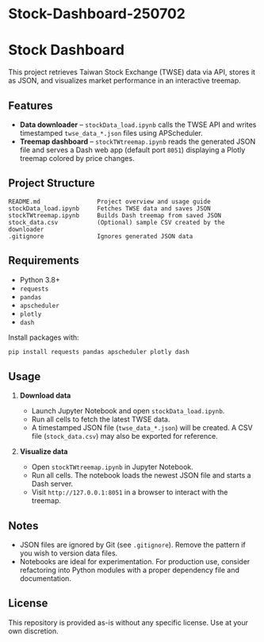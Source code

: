# Stock-Dashboard-250702
# Stock Dashboard

This project retrieves Taiwan Stock Exchange (TWSE) data via API, stores it as JSON, and visualizes market performance in an interactive treemap.

## Features
- **Data downloader** – `stockData_load.ipynb` calls the TWSE API and writes timestamped `twse_data_*.json` files using APScheduler.
- **Treemap dashboard** – `stockTWtreemap.ipynb` reads the generated JSON file and serves a Dash web app (default port `8051`) displaying a Plotly treemap colored by price changes.

## Project Structure
```
README.md                Project overview and usage guide
stockData_load.ipynb     Fetches TWSE data and saves JSON
stockTWtreemap.ipynb     Builds Dash treemap from saved JSON
stock_data.csv           (Optional) sample CSV created by the downloader
.gitignore               Ignores generated JSON data
```

## Requirements
- Python 3.8+
- `requests`
- `pandas`
- `apscheduler`
- `plotly`
- `dash`

Install packages with:
```bash
pip install requests pandas apscheduler plotly dash
```

## Usage
1. **Download data**
   - Launch Jupyter Notebook and open `stockData_load.ipynb`.
   - Run all cells to fetch the latest TWSE data.
   - A timestamped JSON file (`twse_data_*.json`) will be created. A CSV file (`stock_data.csv`) may also be exported for reference.

2. **Visualize data**
   - Open `stockTWtreemap.ipynb` in Jupyter Notebook.
   - Run all cells. The notebook loads the newest JSON file and starts a Dash server.
   - Visit `http://127.0.0.1:8051` in a browser to interact with the treemap.

## Notes
- JSON files are ignored by Git (see `.gitignore`). Remove the pattern if you wish to version data files.
- Notebooks are ideal for experimentation. For production use, consider refactoring into Python modules with a proper dependency file and documentation.

## License
This repository is provided as-is without any specific license. Use at your own discretion.
